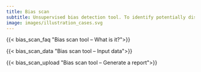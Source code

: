 ```yaml
---
title: Bias scan
subtitle: Unsupervised bias detection tool. To identify potentially discriminated groups of similar users in AI systems. No _a prioti_ data needed on pretected attributes.
image: images/illustration_cases.svg
---
```

{{< bias_scan_faq "Bias scan tool – What is it?">}} 

{{< bias_scan_data "Bias scan tool – Input data">}} 

{{< bias_scan_upload "Bias scan tool – Generate a report">}} 